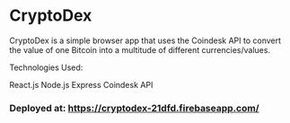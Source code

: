 # CryptoDex

CryptoDex is a simple browser app that uses the Coindesk API to convert the value of one Bitcoin into a multitude of different currencies/values.

Technologies Used: 

React.js
Node.js
Express
Coindesk API

### Deployed at: https://cryptodex-21dfd.firebaseapp.com/